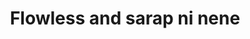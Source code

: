 ---
layout: post
title: Flowless and sarap ni nene
duration: '15:36'
view: 185
rate: 2
video: 'https://flashservice.xvideos.com/embedframe/20057629'
category: 
 - pinay
tags: 
 - pinay-sex
 - nagparaos
 - nene
 - mokong
 - fucked
 - jackpot
 - flawless
priority: 0.9
changefreq: daily
---